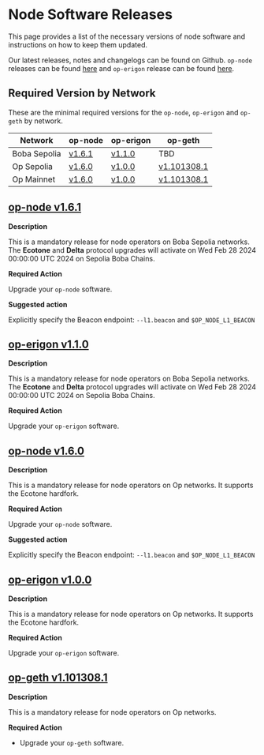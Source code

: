 # Node Software Releases

This page provides a list of the necessary versions of node software and instructions on how to keep them updated.

Our latest releases, notes and changelogs can be found on Github. `op-node` releases can be found [here](https://github.com/bobanetwork/v3-anchorage/tags) and `op-erigon` release can be found [here](https://github.com/bobanetwork/v3-erigon/releases).

## Required Version by Network

These are the minimal required versions for the `op-node`, `op-erigon` and `op-geth` by network.

| Network      | op-node                                                      | op-erigon                                                    | op-geth                                                      |
| ------------ | ------------------------------------------------------------ | ------------------------------------------------------------ | ------------------------------------------------------------ |
| Boba Sepolia | [v1.6.1](https://github.com/bobanetwork/v3-anchorage/releases/tag/op-node%2Fv1.6.1) | [v1.1.0](https://github.com/bobanetwork/v3-erigon/releases/tag/v1.1.0) | TBD                                                          |
| Op Sepolia   | [v1.6.0](https://github.com/bobanetwork/v3-anchorage/releases/tag/v1.6.0) | [v1.0.0](https://github.com/bobanetwork/v3-erigon/releases/tag/v1.0.0) | [v1.101308.1](https://github.com/ethereum-optimism/op-geth/releases/tag/v1.101308.1) |
| Op Mainnet   | [v1.6.0](https://github.com/bobanetwork/v3-anchorage/releases/tag/v1.6.0) | [v1.0.0](https://github.com/bobanetwork/v3-erigon/releases/tag/v1.0.0) | [v1.101308.1](https://github.com/ethereum-optimism/op-geth/releases/tag/v1.101308.1) |

## [op-node v1.6.1](https://github.com/bobanetwork/v3-anchorage/releases/tag/v1.6.1)

**Description**

This is a mandatory release for node operators on Boba Sepolia networks. The **Ecotone** and **Delta** protocol upgrades will activate on Wed Feb 28 2024 00:00:00 UTC 2024 on Sepolia Boba Chains.

**Required Action**

Upgrade your `op-node` software.

**Suggested action**

Explicitly specify the Beacon endpoint: `--l1.beacon` and `$OP_NODE_L1_BEACON`

## [op-erigon v1.1.0](https://github.com/bobanetwork/v3-erigon/releases/tag/v1.1.0)

**Description**

This is a mandatory release for node operators on Boba Sepolia networks. The **Ecotone** and **Delta** protocol upgrades will activate on Wed Feb 28 2024 00:00:00 UTC 2024 on Sepolia Boba Chains.

**Required Action**

Upgrade your `op-erigon` software.

## [op-node v1.6.0](https://github.com/bobanetwork/v3-anchorage/releases/tag/v1.6.0)

**Description**

This is a mandatory release for node operators on Op networks. It supports the Ecotone hardfork.

**Required Action**

Upgrade your `op-node` software.

**Suggested action**

Explicitly specify the Beacon endpoint: `--l1.beacon` and `$OP_NODE_L1_BEACON`

## [op-erigon v1.0.0](https://github.com/bobanetwork/v3-erigon/releases/tag/v1.0.0)

**Description**

This is a mandatory release for node operators on Op networks. It supports the Ecotone hardfork.

**Required Action**

Upgrade your `op-erigon` software.

## [op-geth v1.101308.1](https://github.com/ethereum-optimism/op-geth/releases/tag/v1.101308.1)

**Description**

This is a mandatory release for node operators on Op networks.

**Required Action**

* Upgrade your `op-geth` software.
